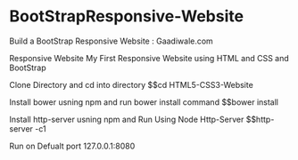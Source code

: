 # BootStrapResponsive-Website
Build a BootStrap Responsive Website : Gaadiwale.com 

Responsive Website
My First Responsive Website using HTML and CSS and BootStrap

Clone Directory and cd into directory $$cd HTML5-CSS3-Website

Install bower usning npm and run bower install command
$$bower install

Install http-server usning npm and Run Using Node Http-Server 
$$http-server -c1

Run on Defualt port 127.0.0.1:8080


